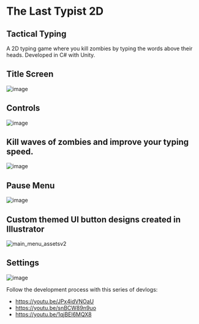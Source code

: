 # The Last Typist 2D
## Tactical Typing
A 2D typing game where you kill zombies by typing the words above their heads. Developed in C# with Unity.
## Title Screen
![image](https://user-images.githubusercontent.com/53094076/236564900-80d6c30a-4f22-4849-85c2-20a6f02d4aaf.png)
## Controls
![image](https://user-images.githubusercontent.com/53094076/236566874-30db322b-9ac3-4df8-93ce-81c1a3482ea0.png)
## Kill waves of zombies and improve your typing speed.
![image](https://user-images.githubusercontent.com/53094076/236565096-44a15976-dacb-4393-b1cf-ace511213c63.png)
## Pause Menu
![image](https://user-images.githubusercontent.com/53094076/236566153-ebfb69fb-9271-41ae-a055-b716cbce0621.png)
## Custom themed UI button designs created in Illustrator
![main_menu_assetsv2](https://user-images.githubusercontent.com/53094076/236566373-f9d7478c-2cd9-4557-90a7-929bd0c08bfe.png)
## Settings
![image](https://user-images.githubusercontent.com/53094076/236566742-68ff1265-896d-4e36-80ad-4c68ecee30d3.png)

Follow the development process with this series of devlogs:
* https://youtu.be/JPx4idVNOaU
* https://youtu.be/snBCW89n9uo
* https://youtu.be/1qjBEl6MQX8
